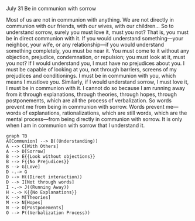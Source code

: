 July 31
Be in communion with sorrow

Most of us are not in communion with anything. We are not directly in communion with our friends, with our wives, with our children...
So to understand sorrow, surely you must love it, must you not? That is, you must be in direct communion with it. If you would understand something—your neighbor, your wife, or any relationship—if you would understand something completely, you must be near it. You must come to it without any objection, prejudice, condemnation, or repulsion; you must look at it, must you not? If I would understand you, I must have no prejudices about you. I must be capable of looking at you, not through barriers, screens of my prejudices and conditionings. I must be in communion with you, which means I mustlove you. Similarly, if I would understand sorrow, I must love it, I must be in communion with it. I cannot do so because I am running away from it through explanations, through theories, through hopes, through postponements, which are all the process of verbalization. So words prevent me from being in communion with sorrow. Words prevent me—words of explanations, rationalizations, which are still words, which are the mental process—from being directly in communion with sorrow. It is only when I am in communion with sorrow that I understand it.

```mermaid
graph TB
A[Communion] --> B((Understanding))
A --> C[With Others]
A --> D[Sorrow]
B --> E{{Look without objections}}
B --> F{{No Prejudices}}
B --> G[Love]
D -.-> G
D --> H((Direct interaction))
D --> I[Not through words]
I -.-> J((Running Away))
H -.-> K{{No Explanations}}
K --> M[Theories]
M --> N[Hopes]
N --> O[Postponements]
O --> P((Verbalization Process))
```